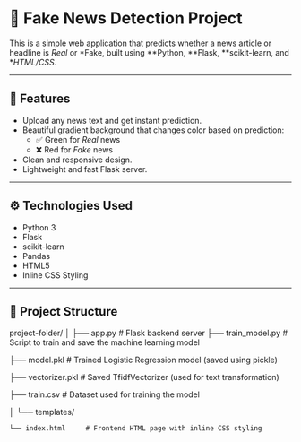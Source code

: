 # 📰 Fake News Detection Project

This is a simple web application that predicts whether a news article or headline is *Real* or *Fake, built using **Python, **Flask, **scikit-learn, and **HTML/CSS*.

---

## 📌 Features

- Upload any news text and get instant prediction.
- Beautiful gradient background that changes color based on prediction:
  - ✅ Green for *Real* news
  - ❌ Red for *Fake* news
- Clean and responsive design.
- Lightweight and fast Flask server.

---

## ⚙ Technologies Used

- Python 3
- Flask
- scikit-learn
- Pandas
- HTML5
- Inline CSS Styling

---

## 📂 Project Structure

project-folder/
│
├── app.py             # Flask backend server
├── train_model.py     # Script to train and save the machine learning model

├── model.pkl          # Trained Logistic Regression model (saved using pickle)

├── vectorizer.pkl     # Saved TfidfVectorizer (used for text transformation)

├── train.csv          # Dataset used for training the model

│
└── templates/

    └── index.html     # Frontend HTML page with inline CSS styling
